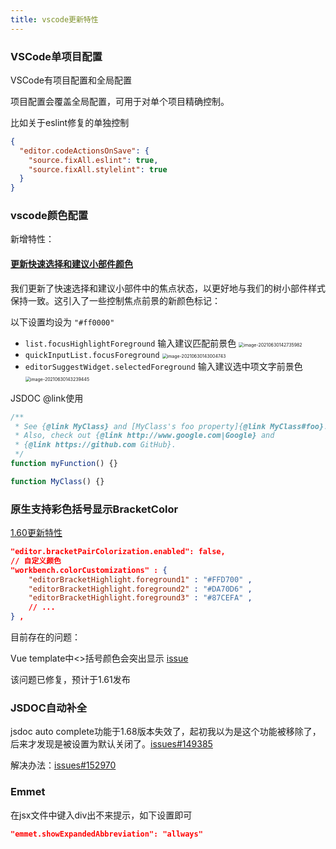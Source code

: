 ```yaml
---
title: vscode更新特性
---
```


### VSCode单项目配置

VSCode有项目配置和全局配置

项目配置会覆盖全局配置，可用于对单个项目精确控制。

比如关于eslint修复的单独控制

```json
{
  "editor.codeActionsOnSave": {
    "source.fixAll.eslint": true,
    "source.fixAll.stylelint": true
  }
}
```



### vscode颜色配置

新增特性：

#### [更新快速选择和建议小部件颜色](https://code.visualstudio.com/updates/v1_57#_updated-quick-pick-suggest-widget-colors)

我们更新了快速选择和建议小部件中的焦点状态，以更好地与我们的树小部件样式保持一致。这引入了一些控制焦点前景的新颜色标记：

以下设置均设为 `"#ff0000"`

- `list.focusHighlightForeground`  输入建议匹配前景色 <img src="https://minimax-1256590847.cos.ap-shanghai.myqcloud.com/img/image-20210630142735982.png" alt="image-20210630142735982" style="zoom:50%;" />
- `quickInputList.focusForeground` <img src="https://minimax-1256590847.cos.ap-shanghai.myqcloud.com/img/image-20210630143004743.png" alt="image-20210630143004743" style="zoom:50%;" />
- `editorSuggestWidget.selectedForeground`  输入建议选中项文字前景色 <img src="https://minimax-1256590847.cos.ap-shanghai.myqcloud.com/img/image-20210630143239445.png" alt="image-20210630143239445" style="zoom:50%;" />





JSDOC @link使用

```js
/**
 * See {@link MyClass} and [MyClass's foo property]{@link MyClass#foo}.
 * Also, check out {@link http://www.google.com|Google} and
 * {@link https://github.com GitHub}.
 */
function myFunction() {}

function MyClass() {}
```



### 原生支持彩色括号显示BracketColor

[1.60更新特性](https://code.visualstudio.com/updates/v1_60#_high-performance-bracket-pair-colorization)

```json
"editor.bracketPairColorization.enabled": false,
// 自定义颜色
"workbench.colorCustomizations" : { 
    "editorBracketHighlight.foreground1" : "#FFD700" , 
    "editorBracketHighlight.foreground2" : "#DA70D6" , 
    "editorBracketHighlight.foreground3" : "#87CEFA" , 
    // ... 
} ,
```

目前存在的问题：

Vue template中<>括号颜色会突出显示 [issue](https://github.com/microsoft/vscode/issues/132476)

该问题已修复，预计于1.61发布



### JSDOC自动补全

jsdoc auto complete功能于1.68版本失效了，起初我以为是这个功能被移除了，后来才发现是被设置为默认关闭了。[issues#149385](https://github.com/microsoft/vscode/issues/149385)

解决办法：[issues#152970](https://github.com/microsoft/vscode/issues/152970)



### Emmet

在jsx文件中键入div出不来提示，如下设置即可

```json
"emmet.showExpandedAbbreviation": "allways"
```

